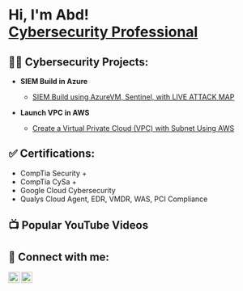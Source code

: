 <h1>Hi, I'm Abd! <br/><a href="https://www.linkedin.com/in/abdghazzawi/">Cybersecurity Professional</a> 

<h2>👨‍💻 Cybersecurity Projects:</h2>

- <b>SIEM Build in Azure</b>
  - [SIEM Build using AzureVM, Sentinel, with LIVE ATTACK MAP](https://github.com/aghaz10/ActiveDirectoryTutorial)

- <b>Launch VPC in AWS</b>
  - [Create a Virtual Private Cloud (VPC) with Subnet Using AWS](https://github.com/aghaz10/VPCinAWS
)


<h2>✅ Certifications:</h2>

- CompTia Security +
- CompTia CySa +
- Google Cloud Cybersecurity
- Qualys Cloud Agent, EDR, VMDR, WAS, PCI Compliance

<h2>📺 Popular YouTube Videos</h2>



<h2> 🤳 Connect with me:</h2>

[<img align="left" alt="JoshMadakor | YouTube" width="22px" src="https://cdn.jsdelivr.net/npm/simple-icons@v3/icons/youtube.svg" />][youtube]
[<img align="left" alt="JoshMadakor | LinkedIn" width="22px" src="https://cdn.jsdelivr.net/npm/simple-icons@v3/icons/linkedin.svg" />][linkedin]


[youtube]: https://www.youtube.com/@PIBoost
[linkedin]: https://www.linkedin.com/in/abdghazzawi/

<!--
**joshmadakor1/joshmadakor1** is a ✨ _special_ ✨ repository because its `README.md` (this file) appears on your GitHub profile.

Here are some ideas to get you started:

- 🔭 I’m currently working on ...
- 🌱 I’m currently learning ...
- 👯 I’m looking to collaborate on ...
- 🤔 I’m looking for help with ...
- 💬 Ask me about ...
- 📫 How to reach me: ...
- 😄 Pronouns: ...
- ⚡ Fun fact: ...
-->
